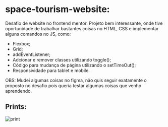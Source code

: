 # space-tourism-website:

Desafio de website no frontend mentor. Projeto bem interessante, onde tive oportunidade de trabalhar bastantes coisas no HTML, CSS e implementar alguns comandos no JS, como: 

  - Flexbox;
  - Grid;
  - addEventListener;
  - Adcionar e remover classes utilizando toggle();
  - Código para mudança de página utilizando o setTimeOut();
  - Responsividade para tablet e mobile. 
  
OBS: Mudei algumas coisas no figma, não quis seguir exatamente o proposto no desafio pois queria testar algumas coisas que venho aprendendo. 
  

## Prints: 

![print](https://user-images.githubusercontent.com/115817581/212782286-a6302ce4-88fd-45ba-b4b3-859e474a54a4.png)


